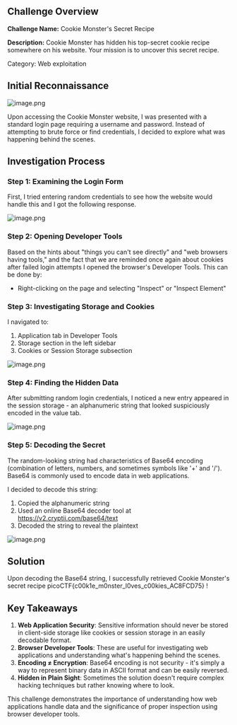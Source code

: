 ## Challenge Overview

**Challenge Name:** Cookie Monster's Secret Recipe

**Description:** Cookie Monster has hidden his top-secret cookie recipe somewhere on his website. Your mission is to uncover this secret recipe.

Category: Web exploitation

## Initial Reconnaissance

![image.png](attachment:d2f9d58d-44f2-4072-9a4c-9675157978ac:image.png)

Upon accessing the Cookie Monster website, I was presented with a standard login page requiring a username and password. Instead of attempting to brute force or find credentials, I decided to explore what was happening behind the scenes.

## Investigation Process

### Step 1: Examining the Login Form

First, I tried entering random credentials to see how the website would handle this and I got the following response.

![image.png](attachment:a4dfbfbb-f6de-4fde-992b-763894436a09:image.png)

### Step 2: Opening Developer Tools

Based on the hints about "things you can't see directly" and "web browsers having tools," and the fact that we are reminded once again about cookies after failed login attempts I opened the browser's Developer Tools. This can be done by:

- Right-clicking on the page and selecting "Inspect" or "Inspect Element"

### Step 3: Investigating Storage and Cookies

I navigated to:

1. Application tab in Developer Tools
2. Storage section in the left sidebar
3. Cookies or Session Storage subsection

![image.png](attachment:d859be2e-bf4d-4f93-9fa5-3e9e9e8b32a5:image.png)

### Step 4: Finding the Hidden Data

After submitting random login credentials, I noticed a new entry appeared in the session storage - an alphanumeric string that looked suspiciously encoded in the value tab.

![image.png](attachment:d3201445-c9e0-4796-a2db-5ba39c8030ab:image.png)

### Step 5: Decoding the Secret

The random-looking string had characteristics of Base64 encoding (combination of letters, numbers, and sometimes symbols like '+' and '/'). Base64 is commonly used to encode data in web applications.

I decided to decode this string:

1. Copied the alphanumeric string
2. Used an online Base64 decoder tool  at https://v2.cryptii.com/base64/text
3. Decoded the string to reveal the plaintext

![image.png](attachment:00ee0902-2656-4d4b-aca0-6f2b646669e4:image.png)

## Solution

Upon decoding the Base64 string, I successfully retrieved Cookie Monster's secret recipe picoCTF{c00k1e_m0nster_l0ves_c00kies_AC8FCD75} !

## Key Takeaways

1. **Web Application Security**: Sensitive information should never be stored in client-side storage like cookies or session storage in an easily decodable format.
2. **Browser Developer Tools**: These are useful for investigating web applications and understanding what's happening behind the scenes.
3. **Encoding ≠ Encryption**: Base64 encoding is not security - it's simply a way to represent binary data in ASCII format and can be easily reversed.
4. **Hidden in Plain Sight**: Sometimes the solution doesn't require complex hacking techniques but rather knowing where to look.

This challenge demonstrates the importance of understanding how web applications handle data and the significance of proper inspection using browser developer tools.
